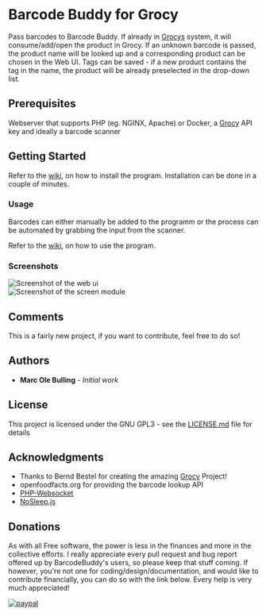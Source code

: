 # Barcode Buddy for Grocy

Pass barcodes to Barcode Buddy. If already in [Grocys](https://github.com/grocy/grocy) system, it will consume/add/open the product in Grocy. If an unknown barcode is passed, the product name will be looked up and a corresponding product can be chosen in the Web UI. Tags can be saved - if a new product contains the tag in the name, the product will be already preselected in the drop-down list.

## Prerequisites

Webserver that supports PHP (eg. NGINX, Apache) or Docker, a [Grocy](https://github.com/grocy/grocy) API key and ideally a barcode scanner

## Getting Started

Refer to the [wiki](https://github.com/Forceu/barcodebuddy/wiki), on how to install the program. Installation can be done in a couple of minutes.

### Usage

Barcodes can either manually be added to the programm or the process can be automated by grabbing the input from the scanner.

Refer to the [wiki](https://github.com/Forceu/barcodebuddy/wiki), on how to use the program.


### Screenshots
![Screenshot of the web ui](https://raw.githubusercontent.com/Forceu/barcodebuddy/master/example/screenshots/FullSite_small.png)     
![Screenshot of the screen module](https://github.com/Forceu/barcodebuddy/raw/master/example/screenshots/Screen_small.gif)



## Comments

This is a fairly new project, if you want to contribute, feel free to do so! 

## Authors

* **Marc Ole Bulling** - *Initial work*


## License

This project is licensed under the GNU GPL3 - see the [LICENSE.md](LICENSE.md) file for details

## Acknowledgments

* Thanks to Bernd Bestel for creating the amazing [Grocy](https://github.com/grocy/grocy) Project!
* openfoodfacts.org for providing the barcode lookup API
* [PHP-Websocket](https://github.com/bloatless/php-websocket)
* [NoSleep.js](https://github.com/richtr/NoSleep.js)


## Donations

As with all Free software, the power is less in the finances and more in the collective efforts. I really appreciate every pull request and bug report offered up by BarcodeBuddy's users, so please keep that stuff coming. If however, you're not one for coding/design/documentation, and would like to contribute financially, you can do so with the link below. Every help is very much appreciated!

[![paypal](https://www.paypalobjects.com/en_US/i/btn/btn_donateCC_LG.gif)](https://www.paypal.com/cgi-bin/webscr?cmd=_donations&business=donate@bulling.mobi&lc=US&item_name=BarcodeBuddy&no_note=0&cn=&currency_code=EUR&bn=PP-DonationsBF:btn_donateCC_LG.gif:NonHosted)
